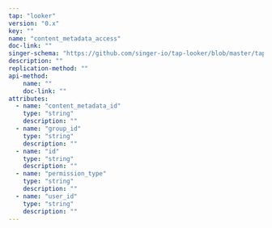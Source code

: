 ```yaml
---
tap: "looker"
version: "0.x"
key: ""
name: "content_metadata_access"
doc-link: ""
singer-schema: "https://github.com/singer-io/tap-looker/blob/master/tap_looker/schemas/content_metadata_access.json"
description: ""
replication-method: ""
api-method:
    name: ""
    doc-link: ""
attributes:
  - name: "content_metadata_id"
    type: "string"
    description: ""
  - name: "group_id"
    type: "string"
    description: ""
  - name: "id"
    type: "string"
    description: ""
  - name: "permission_type"
    type: "string"
    description: ""
  - name: "user_id"
    type: "string"
    description: ""
---
```

